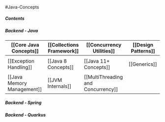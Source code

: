 #Java-Concepts
##### Contents

##### Backend - Java

| [[Core Java Concepts]]     | [[Collections Framework]] | [[Concurrency Utilities]]          | [[Design Patterns]] |
| -------------------------- | ------------------------- | ---------------------------------- | ------------------- |
|                            |                           |                                    |                     |
| [[Exception Handling]]     | [[Java 8 Concepts]]       | [[Java 11+ Concepts]]              | [[Generics]]        |
|                            |                           |                                    |                     |
| [[Java Memory Management]] | [[JVM Internals]]         | [[MultiThreading and Concurrency]] |                     |

##### Backend - Spring

##### Backend - Quarkus

